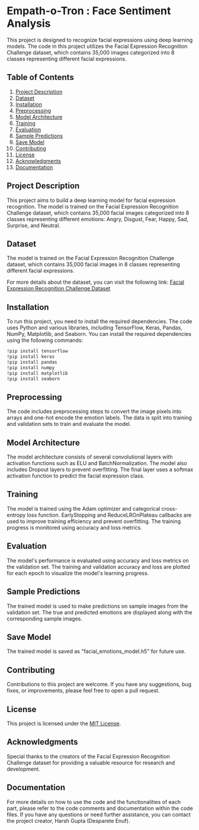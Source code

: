 # Empath-o-Tron : Face Sentiment Analysis

This project is designed to recognize facial expressions using deep learning models. The code in this project utilizes the Facial Expression Recognition Challenge dataset, which contains 35,000 images categorized into 8 classes representing different facial expressions.

## Table of Contents

1. [Project Description](#project-description)
2. [Dataset](#dataset)
3. [Installation](#installation)
4. [Preprocessing](#preprocessing)
5. [Model Architecture](#model-architecture)
6. [Training](#training)
7. [Evaluation](#evaluation)
8. [Sample Predictions](#sample-predictions)
9. [Save Model](#save-model)
10. [Contributing](#contributing)
11. [License](#license)
12. [Acknowledgments](#acknowledgments)
13. [Documentation](#documentation)

## Project Description

This project aims to build a deep learning model for facial expression recognition. The model is trained on the Facial Expression Recognition Challenge dataset, which contains 35,000 facial images categorized into 8 classes representing different emotions: Angry, Disgust, Fear, Happy, Sad, Surprise, and Neutral.

## Dataset

The model is trained on the Facial Expression Recognition Challenge dataset, which contains 35,000 facial images in 8 classes representing different facial expressions.

For more details about the dataset, you can visit the following link: [Facial Expression Recognition Challenge Dataset](https://www.kaggle.com/ashishpatel26/facial-expression-recognitionferchallenge)

## Installation

To run this project, you need to install the required dependencies. The code uses Python and various libraries, including TensorFlow, Keras, Pandas, NumPy, Matplotlib, and Seaborn. You can install the required dependencies using the following commands:

```bash
!pip install tensorflow
!pip install keras
!pip install pandas
!pip install numpy
!pip install matplotlib
!pip install seaborn
```

## Preprocessing

The code includes preprocessing steps to convert the image pixels into arrays and one-hot encode the emotion labels. The data is split into training and validation sets to train and evaluate the model.

## Model Architecture

The model architecture consists of several convolutional layers with activation functions such as ELU and BatchNormalization. The model also includes Dropout layers to prevent overfitting. The final layer uses a softmax activation function to predict the facial expression class.

## Training

The model is trained using the Adam optimizer and categorical cross-entropy loss function. EarlyStopping and ReduceLROnPlateau callbacks are used to improve training efficiency and prevent overfitting. The training progress is monitored using accuracy and loss metrics.

## Evaluation

The model's performance is evaluated using accuracy and loss metrics on the validation set. The training and validation accuracy and loss are plotted for each epoch to visualize the model's learning progress.

## Sample Predictions

The trained model is used to make predictions on sample images from the validation set. The true and predicted emotions are displayed along with the corresponding sample images.

## Save Model

The trained model is saved as "facial_emotions_model.h5" for future use.

## Contributing

Contributions to this project are welcome. If you have any suggestions, bug fixes, or improvements, please feel free to open a pull request.

## License

This project is licensed under the [MIT License](LICENSE).

## Acknowledgments

Special thanks to the creators of the Facial Expression Recognition Challenge dataset for providing a valuable resource for research and development.

## Documentation

For more details on how to use the code and the functionalities of each part, please refer to the code comments and documentation within the code files. If you have any questions or need further assistance, you can contact the project creator, Harsh Gupta (Desparete Enuf).
